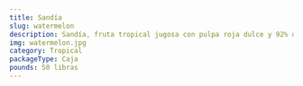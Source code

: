 ```yaml
---
title: Sandía
slug: watermelon
description: Sandía, fruta tropical jugosa con pulpa roja dulce y 92% de agua , hidratante y revitalizante. Carga nutricional con vitaminas A y C, y antioxidantes. Versátil en ensaladas, zumos, postres o snacks naturales. Su cáscara verde y semillas negras son iconos veraniegos, cultivados en RD bajo protocolos de exportación. Un símbolo global de frescura y alegría.
img: watermelon.jpg
category: Tropical
packageType: Caja
pounds: 50 libras
---
```

